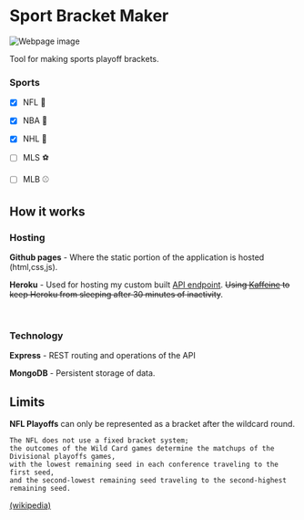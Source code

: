 # Sport Bracket Maker

![Webpage image](https://imgur.com/F6eZkCy.png)

Tool for making sports playoff brackets.


### Sports
- [x] NFL 🏈
- [x] NBA 🏀
- [x] NHL 🏒
- [ ] MLS ⚽️
- [ ] MLB ⚾️


## How it works 
### Hosting

**Github pages** - Where the static portion of the application is hosted (html,css,js).

**Heroku** - Used for hosting my custom built [API endpoint](https://github.com/kennysexton/express-api-server).  ~~Using [Kaffeine](http://kaffeine.herokuapp.com/) to keep Heroku from sleeping after 30 minutes of inactivity~~.

<br>

### Technology

**Express** - REST routing and operations of the API

**MongoDB** - Persistent storage of data.

## Limits

**NFL Playoffs** can only be represented as a bracket after the wildcard round. 
```
The NFL does not use a fixed bracket system; 
the outcomes of the Wild Card games determine the matchups of the Divisional playoffs games, 
with the lowest remaining seed in each conference traveling to the first seed, 
and the second-lowest remaining seed traveling to the second-highest remaining seed.
```
[(wikipedia)](https://en.wikipedia.org/wiki/NFL_playoffs)
